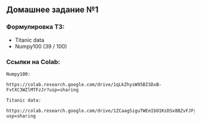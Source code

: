 ## Домашнее задание №1

### Формулировка ТЗ:

*   Titanic data
*   Numpy100 (39 / 100)

### Ссылки на Colab:

    Numpy100:

    https://colab.research.google.com/drive/1qLkZhysW95BISDxB-FvtXC3WZlMTFzJr?usp=sharing
    
    Titanic data:

    https://colab.research.google.com/drive/1ZCaagSiguTWEeIbO1KsDSx8BZvFJFygh?usp=sharing
